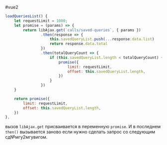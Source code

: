 #vue2

```javascript
loadQueriesList() {
	let requestLimit = 1000;
	let promise = (params) => {
		return libAjax.get(`calls/saved-queries`, { params })
				.then(response => {
					this.savedQueryList.push(...response.data.list)
					return response.data.total
				})
				.then(totalQueryCount => {
					if (this.savedQueryList.length < totalQueryCount) {
						promise({
							limit: requestLimit,
							offset: this.savedQueryList.length,
						})
					}
				})
	}

	return promise({
		limit: requestLimit,
		offset: this.savedQueryList.length,
	})
},
```
вызов `libAjax.get` присваивается в переменную `promise`. И в последнем `then()` вызывается заново если нужно сделать запрос  со следующим сд№мгу2мгувигом.